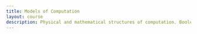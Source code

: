 ```yaml
---
title: Models of Computation
layout: course
description: Physical and mathematical structures of computation. Boolean algebra and combinations logic circuits; proof techniques; functions and sequential circuits; sets and relations; finite state machines; sequential instruction execution.
---
```


